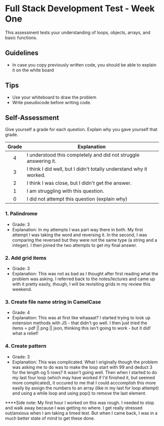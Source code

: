 # Full Stack Development Test - Week One

This assessment tests your understanding of loops, objects, arrays, and basic functions.

## Guidelines

- In case you copy previously written code, you should be able to explain it on the white board

## Tips

- Use your whiteboard to draw the problem
- Write pseudocode before writing code.

## Self-Assessment

Give yourself a grade for each question. Explain why you gave yourself that grade.

| Grade  | Explanation              |
| :----: | -------------------------|
|   4    | I understood this completely and did not struggle answering it.    |
|   3    | I think I did well, but I didn't totally understand why it worked. |
|   2    | I think I was close, but I didn't get the answer. |
|   1    | I am struggling with this question. |
|   0    | I did not attempt this question (explain why) |

### 1. Palindrome

- Grade: 3
- Explanation: In my attempts I was part way there in both. My first attempt I was taking the word and reversing it. In the second, I was comparing the reversed but they were not the same type (a string and a integer). I then joined the two attempts to get my final answer.

### 2. Add grid items

- Grade: 3
- Explanation: This was not as bad as I thought after first reading what the problem was asking. I referred back to the notes/lectures and came up with it pretty easily, though, I will be revisiting grids in my review this weekend. 

### 3. Create file name string in CamelCase

- Grade: 4
- Explanation: This was at first like whaaaat? I started trying to look up extension methods with JS - that didn't go well. I then just tried the items = pdf || png || json, thinking this isn't going to work - but it did! what a relief!

### 4. Create pattern

- Grade: 3
- Explanation: This was complicated. What I originally though the problem was asking me to do was to  make the loop start with 99 and deduct 3 for the length og 5 rows? It wasn't going well. Then when I started to do my last four loop (which may have worked if I'd finished it, but seemed more complicated), it occured to me that I could acccomplish this more easily by assign the numbers to an array (like in my last for loop attempt) and using a while loop and using pop() to remove the last element.

****Side note: My first hour I worked on this was rough. I needed to stop and walk away because I was getting no where. I get really stressed out/anxious when I am taking a timed test. But when I came back, I was in a much better state of mind to get these done.
